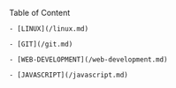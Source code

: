 Table of Content

    - [LINUX](/linux.md)

    - [GIT](/git.md)

    - [WEB-DEVELOPMENT](/web-development.md)

    - [JAVASCRIPT](/javascript.md)